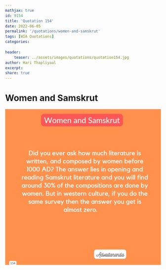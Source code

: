 ```yaml
---
mathjax: true
id: 9154
title: 'Quotation 154'
date: 2022-06-05
permalink: '/quotations/women-and-samskrut'
tags: [WIA Quotations] 
categories: 

header:
    teaser: ../assets/images/quotations/quotation154.jpg
author: Hari Thapliyaal 
excerpt:
share: true 
---
```


# Women and Samskrut

![Women and Samskrut](../assets/images/quotations/quotation154.jpg)
